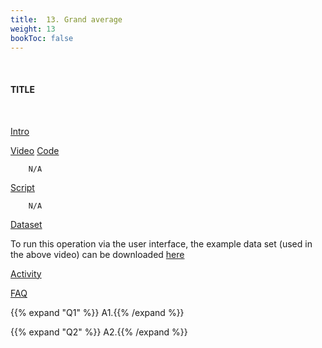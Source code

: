```yaml
---
title:  13. Grand average
weight: 13
bookToc: false
---
```

<br>

#### TITLE
<br>

<u> Intro</u>



<u> Video</u>
<u> Code</u>

        N/A

<u> Script</u>

        N/A

<u> Dataset</u>

To run this operation via the user interface, the example data set (used in the above video) can be downloaded [here]()

<u> Activity</u>


<u>FAQ</u>

{{% expand "Q1" %}}
A1.{{% /expand %}}

{{% expand "Q2" %}}
A2.{{% /expand %}}
